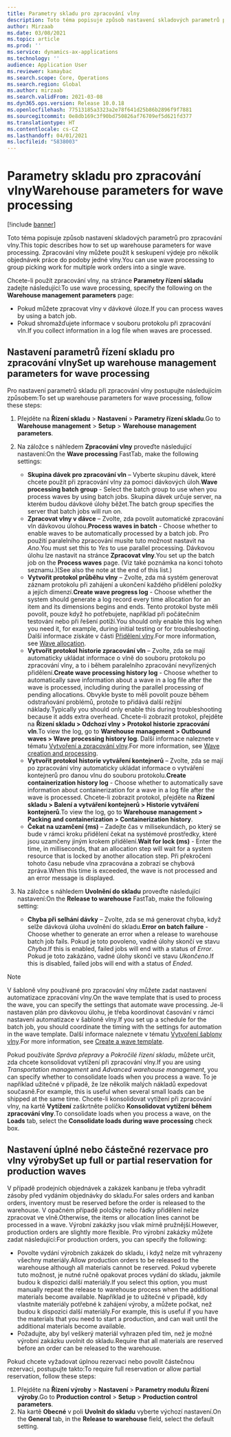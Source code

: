 ```yaml
---
title: Parametry skladu pro zpracování vlny
description: Toto téma popisuje způsob nastavení skladových parametrů pro zpracování vlny. Zpracování vlny můžete použít k seskupení výdeje pro několik objednávek práce do podoby jedné vlny.
author: Mirzaab
ms.date: 03/08/2021
ms.topic: article
ms.prod: ''
ms.service: dynamics-ax-applications
ms.technology: ''
audience: Application User
ms.reviewer: kamaybac
ms.search.scope: Core, Operations
ms.search.region: Global
ms.author: mirzaab
ms.search.validFrom: 2021-03-08
ms.dyn365.ops.version: Release 10.0.18
ms.openlocfilehash: 77513185a3323a2e78f641d25b86b2896f9f7881
ms.sourcegitcommit: 0e8db169c3f90bd750826af76709ef5d621fd377
ms.translationtype: HT
ms.contentlocale: cs-CZ
ms.lasthandoff: 04/01/2021
ms.locfileid: "5838003"
---
```

# <a name="warehouse-parameters-for-wave-processing"></a><span data-ttu-id="e70a6-104">Parametry skladu pro zpracování vlny</span><span class="sxs-lookup"><span data-stu-id="e70a6-104">Warehouse parameters for wave processing</span></span>

[!include [banner](../includes/banner.md)]

<span data-ttu-id="e70a6-105">Toto téma popisuje způsob nastavení skladových parametrů pro zpracování vlny.</span><span class="sxs-lookup"><span data-stu-id="e70a6-105">This topic describes how to set up warehouse parameters for wave processing.</span></span> <span data-ttu-id="e70a6-106">Zpracování vlny můžete použít k seskupení výdeje pro několik objednávek práce do podoby jedné vlny.</span><span class="sxs-lookup"><span data-stu-id="e70a6-106">You can use wave processing to group picking work for multiple work orders into a single wave.</span></span>

<span data-ttu-id="e70a6-107">Chcete-li použít zpracování vlny, na stránce **Parametry řízení skladu** zadejte následující:</span><span class="sxs-lookup"><span data-stu-id="e70a6-107">To use wave processing, specify the following on the **Warehouse management parameters** page:</span></span>

- <span data-ttu-id="e70a6-108">Pokud můžete zpracovat vlny v dávkové úloze.</span><span class="sxs-lookup"><span data-stu-id="e70a6-108">If you can process waves by using a batch job.</span></span>
- <span data-ttu-id="e70a6-109">Pokud shromažďujete informace v souboru protokolu při zpracování vln.</span><span class="sxs-lookup"><span data-stu-id="e70a6-109">If you collect information in a log file when waves are processed.</span></span>

## <a name="set-up-warehouse-management-parameters-for-wave-processing"></a><span data-ttu-id="e70a6-110">Nastavení parametrů řízení skladu pro zpracování vlny</span><span class="sxs-lookup"><span data-stu-id="e70a6-110">Set up warehouse management parameters for wave processing</span></span>

<span data-ttu-id="e70a6-111">Pro nastavení parametrů skladu při zpracování vlny postupujte následujícím způsobem:</span><span class="sxs-lookup"><span data-stu-id="e70a6-111">To set up warehouse parameters for wave processing, follow these steps:</span></span>

1. <span data-ttu-id="e70a6-112">Přejděte na **Řízení skladu** \> **Nastavení** \> **Parametry řízení skladu**.</span><span class="sxs-lookup"><span data-stu-id="e70a6-112">Go to **Warehouse management** \> **Setup** \> **Warehouse management parameters**.</span></span>

1. <span data-ttu-id="e70a6-113">Na záložce s náhledem **Zpracování vlny** proveďte následující nastavení:</span><span class="sxs-lookup"><span data-stu-id="e70a6-113">On the **Wave processing** FastTab, make the following settings:</span></span>

    - <span data-ttu-id="e70a6-114">**Skupina dávek pro zpracování vln** – Vyberte skupinu dávek, které chcete použít při zpracování vlny za pomoci dávkových úloh.</span><span class="sxs-lookup"><span data-stu-id="e70a6-114">**Wave processing batch group** - Select the batch group to use when you process waves by using batch jobs.</span></span> <span data-ttu-id="e70a6-115">Skupina dávek určuje server, na kterém budou dávkové úlohy běžet.</span><span class="sxs-lookup"><span data-stu-id="e70a6-115">The batch group specifies the server that batch jobs will run on.</span></span>
    - <span data-ttu-id="e70a6-116">**Zpracovat vlny v dávce** – Zvolte, zda povolit automatické zpracování vln dávkovou úlohou.</span><span class="sxs-lookup"><span data-stu-id="e70a6-116">**Process waves in batch** - Choose whether to enable waves to be automatically processed by a batch job.</span></span> <span data-ttu-id="e70a6-117">Pro použití paralelního zpracování musíte tuto možnost nastavit na *Ano*.</span><span class="sxs-lookup"><span data-stu-id="e70a6-117">You must set this to *Yes* to use parallel processing.</span></span> <span data-ttu-id="e70a6-118">Dávkovou úlohu lze nastavit na stránce **Zpracovat vlny**.</span><span class="sxs-lookup"><span data-stu-id="e70a6-118">You set up the batch job on the **Process waves** page.</span></span> <span data-ttu-id="e70a6-119">(Viz také poznámka na konci tohoto seznamu.)</span><span class="sxs-lookup"><span data-stu-id="e70a6-119">(See also the note at the end of this list.)</span></span>
    - <span data-ttu-id="e70a6-120">**Vytvořit protokol průběhu vlny** – Zvolte, zda má systém generovat záznam protokolu při zahájení a ukončení každého přidělení položky a jejích dimenzí.</span><span class="sxs-lookup"><span data-stu-id="e70a6-120">**Create wave progress log** - Choose whether the system should generate a log record every time allocation for an item and its dimensions begins and ends.</span></span> <span data-ttu-id="e70a6-121">Tento protokol byste měli povolit, pouze když ho potřebujete, například při počátečním testování nebo při řešení potíží.</span><span class="sxs-lookup"><span data-stu-id="e70a6-121">You should only enable this log when you need it, for example, during initial testing or for troubleshooting.</span></span> <span data-ttu-id="e70a6-122">Další informace získáte v části [Přidělení vlny](wave-allocation-method.md).</span><span class="sxs-lookup"><span data-stu-id="e70a6-122">For more information, see [Wave allocation](wave-allocation-method.md).</span></span>
    - <span data-ttu-id="e70a6-123">**Vytvořit protokol historie zpracování vln** – Zvolte, zda se mají automaticky ukládat informace o vlně do souboru protokolu po zpracování vlny, a to i během paralelního zpracování nevyřízených přidělení.</span><span class="sxs-lookup"><span data-stu-id="e70a6-123">**Create wave processing history log** - Choose whether to automatically save information about a wave in a log file after the wave is processed, including during the parallel processing of pending allocations.</span></span> <span data-ttu-id="e70a6-124">Obvykle byste to měli povolit pouze během odstraňování problémů, protože to přidává další režijní náklady.</span><span class="sxs-lookup"><span data-stu-id="e70a6-124">Typically you should only enable this during troubleshooting because it adds extra overhead.</span></span> <span data-ttu-id="e70a6-125">Chcete-li zobrazit protokol, přejděte na **Řízení skladu \> Odchozí vlny \> Protokol historie zpracování vln**.</span><span class="sxs-lookup"><span data-stu-id="e70a6-125">To view the log, go to **Warehouse management \> Outbound waves \> Wave processing history log**.</span></span> <span data-ttu-id="e70a6-126">Další informace naleznete v tématu [Vytvoření a zpracování vlny](wave-processing.md).</span><span class="sxs-lookup"><span data-stu-id="e70a6-126">For more information, see [Wave creation and processing](wave-processing.md).</span></span>
    - <span data-ttu-id="e70a6-127">**Vytvořit protokol historie vytváření kontejnerů** – Zvolte, zda se mají po zpracování vlny automaticky ukládat informace o vytváření kontejnerů pro danou vlnu do souboru protokolu.</span><span class="sxs-lookup"><span data-stu-id="e70a6-127">**Create containerization history log** - Choose whether to automatically save information about containerization for a wave in a log file after the wave is processed.</span></span> <span data-ttu-id="e70a6-128">Chcete-li zobrazit protokol, přejděte na **Řízení skladu \> Balení a vytváření kontejnerů \> Historie vytváření kontejnerů**.</span><span class="sxs-lookup"><span data-stu-id="e70a6-128">To view the log, go to **Warehouse management \> Packing and containerization \> Containerization history**.</span></span>
    - <span data-ttu-id="e70a6-129">**Čekat na uzamčení (ms)** – Zadejte čas v milisekundách, po který se bude v rámci kroku přidělení čekat na systémové prostředky, které jsou uzamčeny jiným krokem přidělení.</span><span class="sxs-lookup"><span data-stu-id="e70a6-129">**Wait for lock (ms)** - Enter the time, in milliseconds, that an allocation step will wait for a system resource that is locked by another allocation step.</span></span> <span data-ttu-id="e70a6-130">Při překročení tohoto času nebude vlna zpracována a zobrazí se chybová zpráva.</span><span class="sxs-lookup"><span data-stu-id="e70a6-130">When this time is exceeded, the wave is not processed and an error message is displayed.</span></span>

1. <span data-ttu-id="e70a6-131">Na záložce s náhledem **Uvolnění do skladu** proveďte následující nastavení:</span><span class="sxs-lookup"><span data-stu-id="e70a6-131">On the **Release to warehouse** FastTab, make the following setting:</span></span>

    - <span data-ttu-id="e70a6-132">**Chyba při selhání dávky** – Zvolte, zda se má generovat chyba, když selže dávková úloha uvolnění do skladu.</span><span class="sxs-lookup"><span data-stu-id="e70a6-132">**Error on batch failure** - Choose whether to generate an error when a release to warehouse batch job fails.</span></span> <span data-ttu-id="e70a6-133">Pokud je toto povoleno, vadné úlohy skončí ve stavu *Chyba*.</span><span class="sxs-lookup"><span data-stu-id="e70a6-133">If this is enabled, failed jobs will end with a status of *Error*.</span></span> <span data-ttu-id="e70a6-134">Pokud je toto zakázáno, vadné úlohy skončí ve stavu *Ukončeno*.</span><span class="sxs-lookup"><span data-stu-id="e70a6-134">If this is disabled, failed jobs will end with a status of *Ended*.</span></span>

> [!NOTE]
> <span data-ttu-id="e70a6-135">V šabloně vlny používané pro zpracování vlny můžete zadat nastavení automatizace zpracování vlny.</span><span class="sxs-lookup"><span data-stu-id="e70a6-135">On the wave template that is used to process the wave, you can specify the settings that automate wave processing.</span></span> <span data-ttu-id="e70a6-136">Je-li nastaven plán pro dávkovou úlohu, je třeba koordinovat časování v rámci nastavení automatizace v šabloně vlny.</span><span class="sxs-lookup"><span data-stu-id="e70a6-136">If you set up a schedule for the batch job, you should coordinate the timing with the settings for automation in the wave template.</span></span> <span data-ttu-id="e70a6-137">Další informace naleznete v tématu [Vytvoření šablony vlny](wave-templates.md).</span><span class="sxs-lookup"><span data-stu-id="e70a6-137">For more information, see [Create a wave template](wave-templates.md).</span></span>
>
> <span data-ttu-id="e70a6-138">Pokud používáte *Správa přepravy* a *Pokročilé řízení skladu*, můžete určit, zda chcete konsolidovat vytížení při zpracování vlny.</span><span class="sxs-lookup"><span data-stu-id="e70a6-138">If you are using *Transportation management* and *Advanced warehouse management*, you can specify whether to consolidate loads when you process a wave.</span></span> <span data-ttu-id="e70a6-139">To je například užitečné v případě, že lze několik malých nákladů expedovat současně.</span><span class="sxs-lookup"><span data-stu-id="e70a6-139">For example, this is useful when several small loads can be shipped at the same time.</span></span> <span data-ttu-id="e70a6-140">Chcete-li konsolidovat vytížení při zpracování vlny, na kartě **Vytížení** zaškrtněte políčko **Konsolidovat vytížení během zpracování vlny**.</span><span class="sxs-lookup"><span data-stu-id="e70a6-140">To consolidate loads when you process a wave, on the **Loads** tab, select the **Consolidate loads during wave processing** check box.</span></span></P>

## <a name="set-up-full-or-partial-reservation-for-production-waves"></a><span data-ttu-id="e70a6-141">Nastavení úplné nebo částečné rezervace pro vlny výroby</span><span class="sxs-lookup"><span data-stu-id="e70a6-141">Set up full or partial reservation for production waves</span></span>

<span data-ttu-id="e70a6-142">V případě prodejních objednávek a zakázek kanbanu je třeba vyhradit zásoby před vydáním objednávky do skladu.</span><span class="sxs-lookup"><span data-stu-id="e70a6-142">For sales orders and kanban orders, inventory must be reserved before the order is released to the warehouse.</span></span> <span data-ttu-id="e70a6-143">V opačném případě položky nebo řádky přidělení nelze zpracovat ve vlně.</span><span class="sxs-lookup"><span data-stu-id="e70a6-143">Otherwise, the items or allocation lines cannot be processed in a wave.</span></span> <span data-ttu-id="e70a6-144">Výrobní zakázky jsou však mírně pružnější.</span><span class="sxs-lookup"><span data-stu-id="e70a6-144">However, production orders are slightly more flexible.</span></span> <span data-ttu-id="e70a6-145">Pro výrobní zakázky můžete zadat následující:</span><span class="sxs-lookup"><span data-stu-id="e70a6-145">For production orders, you can specify the following:</span></span>

- <span data-ttu-id="e70a6-146">Povolte vydání výrobních zakázek do skladu, i když nelze mít vyhrazeny všechny materiály.</span><span class="sxs-lookup"><span data-stu-id="e70a6-146">Allow production orders to be released to the warehouse although all materials cannot be reserved.</span></span> <span data-ttu-id="e70a6-147">Pokud vyberete tuto možnost, je nutné ručně opakovat proces vydání do skladu, jakmile budou k dispozici další materiály.</span><span class="sxs-lookup"><span data-stu-id="e70a6-147">If you select this option, you must manually repeat the release to warehouse process when the additional materials become available.</span></span> <span data-ttu-id="e70a6-148">Například je to užitečné v případě, kdy vlastníte materiály potřebné k zahájení výroby, a můžete počkat, než budou k dispozici další materiály.</span><span class="sxs-lookup"><span data-stu-id="e70a6-148">For example, this is useful if you have the materials that you need to start a production, and can wait until the additional materials become available.</span></span>
- <span data-ttu-id="e70a6-149">Požadujte, aby byl veškerý materiál vyhrazen před tím, než je možné výrobní zakázku uvolnit do skladu.</span><span class="sxs-lookup"><span data-stu-id="e70a6-149">Require that all materials are reserved before an order can be released to the warehouse.</span></span>

<span data-ttu-id="e70a6-150">Pokud chcete vyžadovat úplnou rezervaci nebo povolit částečnou rezervaci, postupujte takto:</span><span class="sxs-lookup"><span data-stu-id="e70a6-150">To require full reservation or allow partial reservation, follow these steps:</span></span>

1. <span data-ttu-id="e70a6-151">Přejděte na **Řízení výroby** \> **Nastavení** \> **Parametry modulu Řízení výroby**.</span><span class="sxs-lookup"><span data-stu-id="e70a6-151">Go to **Production control** \> **Setup** \> **Production control parameters**.</span></span>
1. <span data-ttu-id="e70a6-152">Na kartě **Obecné** v poli **Uvolnit do skladu** vyberte výchozí nastavení.</span><span class="sxs-lookup"><span data-stu-id="e70a6-152">On the **General** tab, in the **Release to warehouse** field, select the default setting.</span></span>
